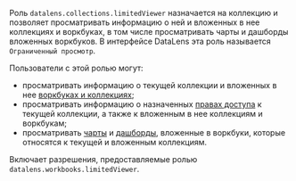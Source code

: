 Роль `datalens.collections.limitedViewer` назначается на коллекцию и позволяет просматривать информацию о ней и вложенных в нее коллекциях и воркбуках, в том числе просматривать чарты и дашборды вложенных воркбуков. В интерфейсе DataLens эта роль называется `Ограниченный просмотр`.

Пользователи с этой ролью могут:
* просматривать информацию о текущей коллекции и вложенных в нее [воркбуках и коллекциях](../../../datalens/workbooks-collections/index.md);
* просматривать информацию о назначенных [правах доступа](../../../iam/concepts/access-control/index.md) к текущей коллекции, а также к вложенным в нее коллекциям и воркбукам;
* просматривать [чарты](../../../datalens/concepts/chart/index.md) и [дашборды](../../../datalens/concepts/dashboard.md), вложенные в воркбуки, которые относятся к текущей и вложенным коллекциям.

Включает разрешения, предоставляемые ролью `datalens.workbooks.limitedViewer`.
